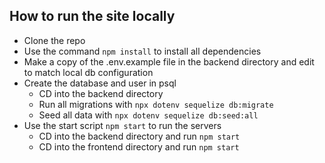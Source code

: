## How to run the site locally

- Clone the repo
- Use the command ```npm install``` to install all dependencies
- Make a copy of the .env.example file in the backend directory and edit to match local db configuration
- Create the database and user in psql
  * CD into the backend directory
  * Run all migrations with ```npx dotenv sequelize db:migrate```
  * Seed all data with ```npx dotenv sequelize db:seed:all```
- Use the start script ```npm start``` to run the servers
  * CD into the backend directory and run ```npm start```
  * CD into the frontend directory and run ```npm start```